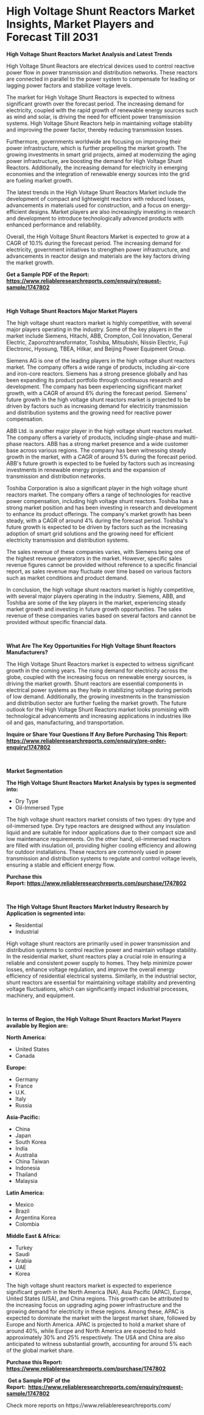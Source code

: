 <p><h1>High Voltage Shunt Reactors Market Insights, Market Players and Forecast Till 2031</h1></p><p><strong>High Voltage Shunt Reactors Market Analysis and Latest Trends</strong></p>
<p><p>High Voltage Shunt Reactors are electrical devices used to control reactive power flow in power transmission and distribution networks. These reactors are connected in parallel to the power system to compensate for leading or lagging power factors and stabilize voltage levels.</p><p>The market for High Voltage Shunt Reactors is expected to witness significant growth over the forecast period. The increasing demand for electricity, coupled with the rapid growth of renewable energy sources such as wind and solar, is driving the need for efficient power transmission systems. High Voltage Shunt Reactors help in maintaining voltage stability and improving the power factor, thereby reducing transmission losses.</p><p>Furthermore, governments worldwide are focusing on improving their power infrastructure, which is further propelling the market growth. The growing investments in smart grid projects, aimed at modernizing the aging power infrastructure, are boosting the demand for High Voltage Shunt Reactors. Additionally, the increasing demand for electricity in emerging economies and the integration of renewable energy sources into the grid are fueling market growth.</p><p>The latest trends in the High Voltage Shunt Reactors Market include the development of compact and lightweight reactors with reduced losses, advancements in materials used for construction, and a focus on energy-efficient designs. Market players are also increasingly investing in research and development to introduce technologically advanced products with enhanced performance and reliability.</p><p>Overall, the High Voltage Shunt Reactors Market is expected to grow at a CAGR of 10.1% during the forecast period. The increasing demand for electricity, government initiatives to strengthen power infrastructure, and advancements in reactor design and materials are the key factors driving the market growth.</p></p>
<p><strong>Get a Sample PDF of the Report:&nbsp; <a href="https://www.reliableresearchreports.com/enquiry/request-sample/1747802">https://www.reliableresearchreports.com/enquiry/request-sample/1747802</a></strong></p>
<p>&nbsp;</p>
<p><strong>High Voltage Shunt Reactors Major Market Players</strong></p>
<p><p>The high voltage shunt reactors market is highly competitive, with several major players operating in the industry. Some of the key players in the market include Siemens, Hitachi, ABB, Crompton, Coil Innovation, General Electric, Zaporozhtransformator, Toshiba, Mitsubishi, Nissin Electric, Fuji Electronic, Hyosung, TBEA, Hilkar, and Beijing Power Equipment Group.</p><p>Siemens AG is one of the leading players in the high voltage shunt reactors market. The company offers a wide range of products, including air-core and iron-core reactors. Siemens has a strong presence globally and has been expanding its product portfolio through continuous research and development. The company has been experiencing significant market growth, with a CAGR of around 6% during the forecast period. Siemens' future growth in the high voltage shunt reactors market is projected to be driven by factors such as increasing demand for electricity transmission and distribution systems and the growing need for reactive power compensation.</p><p>ABB Ltd. is another major player in the high voltage shunt reactors market. The company offers a variety of products, including single-phase and multi-phase reactors. ABB has a strong market presence and a wide customer base across various regions. The company has been witnessing steady growth in the market, with a CAGR of around 5% during the forecast period. ABB's future growth is expected to be fueled by factors such as increasing investments in renewable energy projects and the expansion of transmission and distribution networks.</p><p>Toshiba Corporation is also a significant player in the high voltage shunt reactors market. The company offers a range of technologies for reactive power compensation, including high voltage shunt reactors. Toshiba has a strong market position and has been investing in research and development to enhance its product offerings. The company's market growth has been steady, with a CAGR of around 4% during the forecast period. Toshiba's future growth is expected to be driven by factors such as the increasing adoption of smart grid solutions and the growing need for efficient electricity transmission and distribution systems.</p><p>The sales revenue of these companies varies, with Siemens being one of the highest revenue generators in the market. However, specific sales revenue figures cannot be provided without reference to a specific financial report, as sales revenue may fluctuate over time based on various factors such as market conditions and product demand.</p><p>In conclusion, the high voltage shunt reactors market is highly competitive, with several major players operating in the industry. Siemens, ABB, and Toshiba are some of the key players in the market, experiencing steady market growth and investing in future growth opportunities. The sales revenue of these companies varies based on several factors and cannot be provided without specific financial data.</p></p>
<p>&nbsp;</p>
<p><strong>What Are The Key Opportunities For High Voltage Shunt Reactors Manufacturers?</strong></p>
<p><p>The High Voltage Shunt Reactors market is expected to witness significant growth in the coming years. The rising demand for electricity across the globe, coupled with the increasing focus on renewable energy sources, is driving the market growth. Shunt reactors are essential components in electrical power systems as they help in stabilizing voltage during periods of low demand. Additionally, the growing investments in the transmission and distribution sector are further fueling the market growth. The future outlook for the High Voltage Shunt Reactors market looks promising with technological advancements and increasing applications in industries like oil and gas, manufacturing, and transportation.</p></p>
<p><strong>Inquire or Share Your Questions If Any Before Purchasing This Report: <a href="https://www.reliableresearchreports.com/enquiry/pre-order-enquiry/1747802">https://www.reliableresearchreports.com/enquiry/pre-order-enquiry/1747802</a></strong></p>
<p>&nbsp;</p>
<p><strong>Market Segmentation</strong></p>
<p><strong>The High Voltage Shunt Reactors Market Analysis by types is segmented into:</strong></p>
<p><ul><li>Dry Type</li><li>Oil-Immersed Type</li></ul></p>
<p><p>The high voltage shunt reactors market consists of two types: dry type and oil-immersed type. Dry type reactors are designed without any insulation liquid and are suitable for indoor applications due to their compact size and low maintenance requirements. On the other hand, oil-immersed reactors are filled with insulation oil, providing higher cooling efficiency and allowing for outdoor installations. These reactors are commonly used in power transmission and distribution systems to regulate and control voltage levels, ensuring a stable and efficient energy flow.</p></p>
<p><strong>Purchase this Report:&nbsp;<a href="https://www.reliableresearchreports.com/purchase/1747802">https://www.reliableresearchreports.com/purchase/1747802</a></strong></p>
<p>&nbsp;</p>
<p><strong>The High Voltage Shunt Reactors Market Industry Research by Application is segmented into:</strong></p>
<p><ul><li>Residential</li><li>Industrial</li></ul></p>
<p><p>High voltage shunt reactors are primarily used in power transmission and distribution systems to control reactive power and maintain voltage stability. In the residential market, shunt reactors play a crucial role in ensuring a reliable and consistent power supply to homes. They help minimize power losses, enhance voltage regulation, and improve the overall energy efficiency of residential electrical systems. Similarly, in the industrial sector, shunt reactors are essential for maintaining voltage stability and preventing voltage fluctuations, which can significantly impact industrial processes, machinery, and equipment.</p></p>
<p>&nbsp;</p>
<p><strong>In terms of Region, the High Voltage Shunt Reactors Market Players available by Region are:</strong></p>
<p>
    <p> <strong> North America: </strong>
        <ul>
            <li>United States</li>
            <li>Canada</li>
        </ul>
        </p> 
    <p> <strong> Europe: </strong>
        <ul>
            <li>Germany</li>
            <li>France</li>
            <li>U.K.</li>
            <li>Italy</li>
            <li>Russia</li>
        </ul>
        </p> 
    <p> <strong> Asia-Pacific: </strong>
        <ul>
            <li>China</li>
            <li>Japan</li>
            <li>South Korea</li>
            <li>India</li>
            <li>Australia</li>
            <li>China Taiwan</li>
            <li>Indonesia</li>
            <li>Thailand</li>
            <li>Malaysia</li>
        </ul>
        </p> 
    <p> <strong> Latin America: </strong>
        <ul>
            <li>Mexico</li>
            <li>Brazil</li>
            <li>Argentina Korea</li>
            <li>Colombia</li>
        </ul>
        </p> 
    <p> <strong> Middle East & Africa: </strong>
        <ul>
            <li>Turkey</li>
            <li>Saudi</li>
            <li>Arabia</li>
            <li>UAE</li>
            <li>Korea</li>
        </ul>
    </p>
    </p>
<p><p>The high voltage shunt reactors market is expected to experience significant growth in the North America (NA), Asia Pacific (APAC), Europe, United States (USA), and China regions. This growth can be attributed to the increasing focus on upgrading aging power infrastructure and the growing demand for electricity in these regions. Among these, APAC is expected to dominate the market with the largest market share, followed by Europe and North America. APAC is projected to hold a market share of around 40%, while Europe and North America are expected to hold approximately 30% and 25% respectively. The USA and China are also anticipated to witness substantial growth, accounting for around 5% each of the global market share.</p></p>
<p><strong>Purchase this Report: <a href="https://www.reliableresearchreports.com/purchase/1747802">https://www.reliableresearchreports.com/purchase/1747802</a></strong></p>
<p>&nbsp;<strong>Get a Sample PDF of the Report:&nbsp;&nbsp;<a href="https://www.reliableresearchreports.com/enquiry/request-sample/1747802">https://www.reliableresearchreports.com/enquiry/request-sample/1747802</a></strong></p>
<p><strong></strong></p>
<p>Check more reports on https://www.reliableresearchreports.com/</p>